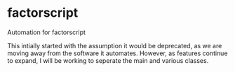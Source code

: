 # factorscript
Automation for factorscript

This intially started with the assumption it would be deprecated, as we are moving away from the software it automates. 
However, as features continue to expand, I will be working to seperate the main and various classes. 
